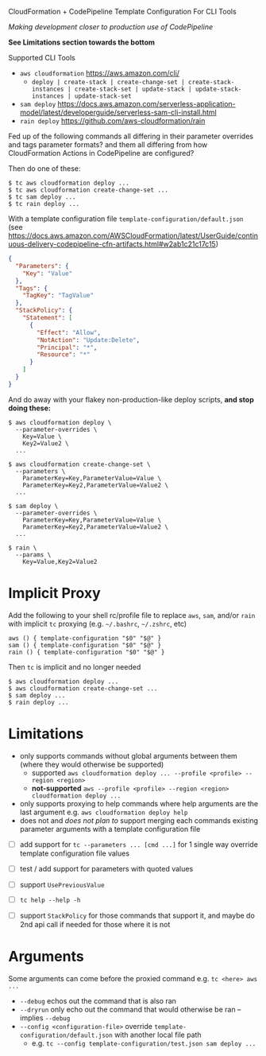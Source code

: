 CloudFormation + CodePipeline Template Configuration For CLI Tools

_Making development closer to production use of CodePipeline_

**See Limitations section towards the bottom**

Supported CLI Tools
 - `aws cloudformation` <https://aws.amazon.com/cli/>
   * `deploy | create-stack | create-change-set | create-stack-instances | create-stack-set | update-stack | update-stack-instances | update-stack-set`
 - `sam deploy` <https://docs.aws.amazon.com/serverless-application-model/latest/developerguide/serverless-sam-cli-install.html>
 - `rain deploy` <https://github.com/aws-cloudformation/rain>

Fed up of the following commands all differing in their parameter overrides and tags parameter formats? and them all differing from how CloudFormation Actions in CodePipeline are configured?

Then do one of these:

```shell
$ tc aws cloudformation deploy ...
$ tc aws cloudformation create-change-set ... 
$ tc sam deploy ... 
$ tc rain deploy ...
```

With a template configuration file `template-configuration/default.json` (see <https://docs.aws.amazon.com/AWSCloudFormation/latest/UserGuide/continuous-delivery-codepipeline-cfn-artifacts.html#w2ab1c21c17c15>)
```json
{
  "Parameters": {
    "Key": "Value"
  },
  "Tags": {
    "TagKey": "TagValue"
  }, 
  "StackPolicy": {
    "Statement": [
      {
        "Effect": "Allow",
        "NotAction": "Update:Delete",
        "Principal": "*",
        "Resource": "*"
      }
    ]
  }
}
```

And do away with your flakey non-production-like deploy scripts, **and stop
doing these:**

 ```shell
 $ aws cloudformation deploy \
   --parameter-overrides \
     Key=Value \
     Key2=Value2 \
   ...
 ```

 ```shell
 $ aws cloudformation create-change-set \
   --parameters \
     ParameterKey=Key,ParameterValue=Value \
     ParameterKey=Key2,ParameterValue=Value2 \
   ...
 ```
 
 ```shell
 $ sam deploy \
   --parameter-overrides \
     ParameterKey=Key,ParameterValue=Value \
     ParameterKey=Key2,ParameterValue=Value2 \
   ...
```

```shell
$ rain \
  --params \
    Key=Value,Key2=Value2
```

# Implicit Proxy

Add the following to your shell rc/profile file to replace `aws`, `sam`,
and/or `rain` with implicit `tc` proxying (e.g. `~/.bashrc`, `~/.zshrc`, etc)

```shell
aws () { template-configuration "$0" "$@" }
sam () { template-configuration "$0" "$@" }
rain () { template-configuration "$0" "$@" }
```

Then `tc` is implicit and no longer needed

```shell
$ aws cloudformation deploy ...
$ aws cloudformation create-change-set ...
$ sam deploy ...
$ rain deploy ...
```

# Limitations

 * only supports commands without global arguments between them (where they
   would otherwise be supported)
   * supported `aws cloudformation deploy ... --profile <profile> --region <region>`
   * **not-supported** `aws --profile <profile> --region <region> cloudformation deploy ...`
 * only supports proxying to help commands where help arguments are the last argument e.g. `aws cloudformation deploy help`
 * does not and _does not plan to_ support merging each commands existing
   parameter arguments with a template configuration file
 * [ ] add support for `tc --parameters ... [cmd ...]` for 1 single way
     override template configuration file values
 * [ ] test / add support for parameters with quoted values
 * [ ] support `UsePreviousValue`
 * [ ] `tc help --help -h`
 * [ ] support `StackPolicy` for those commands that support it, and maybe do
     2nd api call if needed for those where it is not


# Arguments

Some arguments can come before the proxied command e.g. `tc <here> aws ...`

 * `--debug` echos out the command that is also ran
 * `--dryrun` only echo out the command that would otherwise be ran – implies `--debug`
 * `--config <configuration-file>` override `template-configuration/default.json` with another local file path
   * e.g. `tc --config template-configuration/test.json sam deploy ...`
